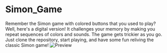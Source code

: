 # Simon_Game
Remember the Simon game with colored buttons that you used to play? Well, here's a digital version! It challenges your memory by making you repeat sequences of colors and sounds. The game gets trickier as you go. Just clone the repository, start playing, and have some fun reliving the classic Simon game!
![Preview](https://github.com/gudia18/Simon_Game/assets/121204667/a9b503fa-401c-4138-9341-a17e83a4b3aa)
